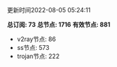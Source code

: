 更新时间2022-08-05 05:24:11

**总订阅: 73**
**总节点: 1716**
**有效节点: 881**
- v2ray节点: 86
- ss节点: 573
- trojan节点: 222
